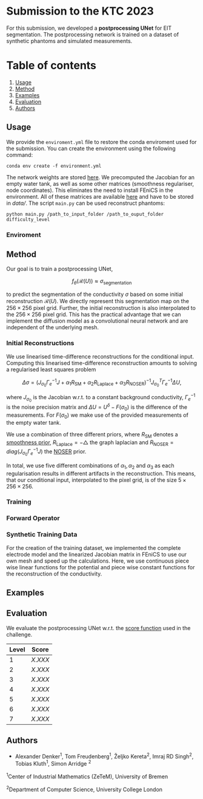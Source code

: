 # Submission to the KTC 2023

For this submission, we developed a **postprocessing UNet** for EIT segmentation. The postprocessing network is trained on a dataset of synthetic phantoms and simulated measurements.

# Table of contents 
1. [Usage](#usage)
2. [Method](#method)
3. [Examples](#examples)
4. [Evaluation](#evaluation)
5. [Authors](#authors)

## Usage

We provide the `enviroment.yml` file to restore the conda enviroment used for the submission. You can create the environment using the following command:

```
conda env create -f environment.yml
```

The network weights are stored [here](https://seafile.zfn.uni-bremen.de/d/faaf3799e6e247198a23/). We precomputed the Jacobian for an empty water tank, as well as some other matrices (smoothness regulariser, node coordinates). This eliminates the need to install FEniCS in the environment. All of these matrices are available [here](https://seafile.zfn.uni-bremen.de/d/9108bc95b2e84cd285f8/) and have to be stored in *data/*. The script `main.py` can be used reconstruct phantoms: 

```
python main.py /path_to_input_folder /path_to_ouput_folder difficulty_level
```


### Enviroment


## Method

Our goal is to train a postprocessing UNet, 

$$ f_\theta(\mathcal{R}(U)) \approx \sigma_\text{segmentation} $$

to predict the segmentation of the conductivity $\sigma$ based on some initial reconstruction $\mathcal{R}(U)$. We directly represent this segmentation map on the $256 \times 256$ pixel grid. Further, the initial reconstruction is also  interpolated to the $256 \times 256$ pixel grid. This has the practical advantage that we can implement the diffusion model as a convolutional neural network and are independent of the underlying mesh. 

### Initial Reconstructions

We use linearised time-difference reconstructions for the conditional input. Computing this linearised time-difference reconstruction amounts to solving a regularised least squares problem

$$ \Delta \sigma = (J_{\sigma_0} \Gamma_e^{-1} J + \alpha_1 R_\text{SM} + \alpha_2 R_\text{Laplace} + \alpha_3 R_\text{NOSER})^{-1} J_{\sigma_0}^T \Gamma_e^{-1} \Delta U, $$

where $J_{\sigma_0}$ is the Jacobian w.r.t. to a constant background conductivity, $\Gamma_e^{-1}$ is the noise precision matrix and $\Delta U = U^\delta - F(\sigma_0)$ is the difference of the measurements. For $F(\sigma_0)$ we make use of the provided measurements of the empty water tank. 

We use a combination of three different priors, where $R_\text{SM}$ denotes a [smoothness prior](https://www.fips.fi/KTC2023_Instructions_v3_Oct12.pdf), $R_\text{Laplace}= - \bigtriangleup$ the graph laplacian and $R_\text{NOSER} = diag(J_{\sigma_0} \Gamma_e^{-1} J)$ the [NOSER](https://pubmed.ncbi.nlm.nih.gov/36909677/) prior. 

In total, we use five different combinations of $\alpha_1, \alpha_2$ and $\alpha_3$ as each regularisation results in different artifacts in the reconstruction. This means, that our conditional input, interpolated to the pixel grid, is of the size $5 \times 256 \times 256$. 


### Training

### Forward Operator 

### Synthetic Training Data

For the creation of the training dataset, we implemented the complete electrode model and the linearized Jacobian matrix in FEniCS to use our own mesh and speed up the calculations. Here, we use continuous piece wise linear functions for the potential and piece wise constant functions for the reconstruction of the conductivity. 

## Examples

## Evaluation


We evaluate the postprocessing UNet w.r.t. the [score function](https://www.fips.fi/KTC2023_Instructions_v3_Oct12.pdf) used in the challenge. 


| Level         |    Score       |
|---------------|----------------|
| 1            | $X.XXX$       |
| 2            | $X.XXX$       |
| 3            | $X.XXX$       |
| 4            | $X.XXX$       |
| 5            | $X.XXX$       |
| 6            | $X.XXX$       |
| 7            | $X.XXX$       |


## Authors

- Alexander Denker<sup>1</sup>, Tom Freudenberg<sup>1</sup>, Željko Kereta<sup>2</sup>, Imraj RD Singh<sup>2</sup>, Tobias Kluth<sup>1</sup>, Simon Arridge <sup>2</sup>

<sup>1</sup>Center of Industrial Mathematics (ZeTeM), University of Bremen

<sup>2</sup>Department of Computer Science, University College London

